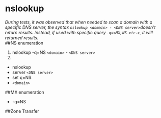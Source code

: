 # nslookup
_During tests, it was observed that when needed to scan a domain with a specific DNS server, the syntax `nslookup <domain> - <DNS server>`doesn't return results.
	Instead, if used with specific query `-q=<MX,NS etc.>`, it will returned results._<br>
##NS enumeration
1. nslookup -q=NS `<domain>`  - `<DNS server>`
2. 
* nslookup
* server `<DNS server>`
* set q=NS
* `<domain>`

##MX enumeration
* -q=NS


##Zone Transfer